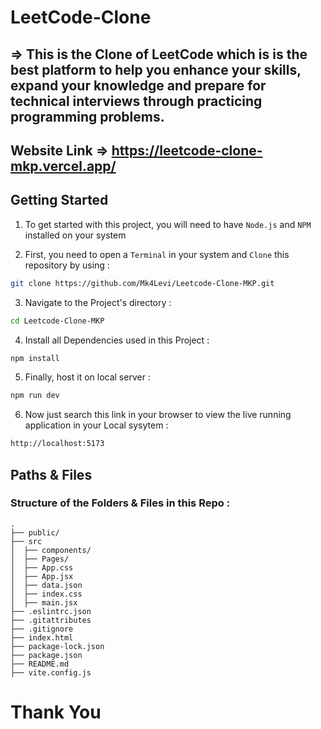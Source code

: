 # LeetCode-Clone

## => This is the Clone of LeetCode which is is the best platform to help you enhance your skills, expand your knowledge and prepare for technical interviews through practicing programming problems.

## Website Link => https://leetcode-clone-mkp.vercel.app/

<h2>Getting Started</h2>

1. To get started with this project, you will need to have `Node.js` and `NPM` installed on your system

2. First, you need to open a `Terminal` in your system and `Clone` this repository by using :

```bash
git clone https://github.com/Mk4Levi/Leetcode-Clone-MKP.git
```

3. Navigate to the Project's directory :

```bash
cd Leetcode-Clone-MKP
```

4. Install all Dependencies used in this Project :

```bash
npm install
```

5. Finally, host it on local server :

```bash
npm run dev
```

6. Now just search this link in your browser to view the live running application in your Local sysytem :

```bash
http://localhost:5173
```

<h2>Paths & Files</h2>

### Structure of the Folders & Files in this Repo :

```text
.
├── public/
├── src
│  ├── components/
│  ├── Pages/
│  ├── App.css
│  ├── App.jsx
│  ├── data.json
│  ├── index.css
│  ├── main.jsx
├── .eslintrc.json
├── .gitattributes
├── .gitignore
├── index.html
├── package-lock.json
├── package.json
├── README.md
├── vite.config.js
```

# Thank You
